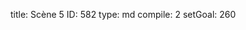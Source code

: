 title:          Scène 5
ID:             582
type:           md
compile:        2
setGoal:        260



